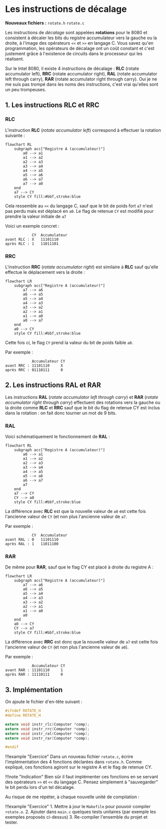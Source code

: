 # Les instructions de décalage 

**Nouveaux fichiers :** `rotate.h` `rotate.c`

Les instructions de *décalage* sont appelées **rotations** pour le 8080 et consistent à décaler les bits du registre accumulateur vers la gauche ou la droite, à l'image des opérateurs `<<` et `>>` en langage C. Vous savez qu'en programmation, les opérateurs de décalage ont un coût constant et c'est justement grâce à l'existence de circuits dans le processeur qui les réalisent.

Sur le Intel 8080, il existe 4 instructions de décalage : **RLC** (rotate accumulator left), **RRC** (rotate accumulator right), **RAL** (rotate accumulator left through carry), **RAR** (rotate accumulator right through carry). Oui je ne me suis pas trompé dans les noms des instructions, c'est vrai qu'elles sont un peu trompeuses.

## 1. Les instructions **RLC** et **RRC**

### **RLC**

L'instruction **RLC** (*rotate accumulator left*) correspond à effectuer la rotation suivante :
```mermaid
flowchart RL
    subgraph acc["Registre A (accumulateur)"]
        a0 --> a1
        a1 --> a2
        a2 --> a3
        a3 --> a4
        a4 --> a5
        a5 --> a6
        a6 --> a7
        a7 --> a0
    end
    a7 --> CY
    style CY fill:#bbf,stroke:blue
```
Cela ressemble au `<<` du langage C, sauf que le bit de poids fort `a7` n'est pas perdu mais est déplacé en `a0`. Le flag de retenue `CY` est modifié pour prendre la valeur initiale de `a7`

Voici un exemple concret :
```
            CY  Accumulateur
avant RLC : X   11101110
après RLC : 1   11011101
```

### **RRC**

L'instruction **RRC** (*rotate accumulator right*) est similaire à **RLC** sauf qu'elle effectue le déplacement vers la droite :
```mermaid
flowchart LR
    subgraph acc["Registre A (accumulateur)"]
        a7 --> a6
        a6 --> a5
        a5 --> a4
        a4 --> a3
        a3 --> a2
        a2 --> a1
        a1 --> a0
        a0 --> a7
    end
    a0 --> CY
    style CY fill:#bbf,stroke:blue
```
Cette fois ci, le flag `CY` prend la valeur du bit de poids faible `a0`.

Par exemple :
```
            Accumulateur CY
avant RRC : 11101110     X
après RRC : 01110111     0
```

## 2. Les instructions **RAL** et **RAR**

Les instructions **RAL** (*rotate accumulator left through carry*) et **RAR** (*rotate accumulator right through carry*) effectuent des rotations vers la gauche ou la droite comme **RLC** et **RRC** sauf que le bit du flag de retenue CY est inclus dans la rotation : on fait donc tourner un mot de 9 bits.

### RAL

Voici schématiquement le fonctionnement de **RAL** :
```mermaid
flowchart RL
    subgraph acc["Registre A (accumulateur)"]
        a0 --> a1
        a1 --> a2
        a2 --> a3
        a3 --> a4
        a4 --> a5
        a5 --> a6
        a6 --> a7
        a7
    end
    a7 --> CY
    CY --> a0
    style CY fill:#bbf,stroke:blue
```
La différence avec **RLC** est que la nouvelle valeur de `a0` est cette fois l'ancienne valeur de `CY` (et non plus l'ancienne valeur de `a7`.

Par exemple :
```
            CY  Accumulateur
avant RAL : 0   11101110
après RAL : 1   11011100
```

### RAR

De même pour **RAR**, sauf que le flag CY est placé à droite du registre A :
```mermaid
flowchart LR
    subgraph acc["Registre A (accumulateur)"]
        a7 --> a6
        a6 --> a5
        a5 --> a4
        a4 --> a3
        a3 --> a2
        a2 --> a1
        a1 --> a0
        a0
    end
    a0 --> CY
    CY --> a7
    style CY fill:#bbf,stroke:blue
```
La différence avec **RRC** est donc que la nouvelle valeur de `a7` est cette fois l'ancienne valeur de `CY` (et non plus l'ancienne valeur de `a0`).

Par exemple :
```
            Accumulateur CY
avant RAR : 11101110     1
après RAR : 11110111     0
```

## 3. Implémentation

On ajoute le fichier d'en-tête suivant :

```c title="rotate.h"
#ifndef ROTATE_H
#define ROTATE_H

extern void instr_rlc(Computer *comp);
extern void instr_rrc(Computer *comp);
extern void instr_ral(Computer *comp);
extern void instr_rar(Computer *comp);

#endif
```

!!!example "Exercice"
    Dans un nouveau fichier `rotate.c`, écrire l'implémentation des 4 fonctions déclarées dans `rotate.h`. Comme expliqué, ces fonctions agiront sur le registre A et le flag de retenue CY.

!!!note "Indication"
    Bien sûr il faut implémenter ces fonctions en se servant des opérateurs `>>` et `<<` du langage C. Pensez simplement à "sauvegarder" le bit perdu lors d'un tel décalage.

Au risque de me répéter, à chaque nouvelle unité de compilation :

!!!example "Exercice"
    1. Mettre à jour le `Makefile` pour pouvoir compiler `rotate.o`.
    2. Ajouter dans `main.c` quelques tests unitaires (par exemple les exemples proposés ci-dessus)
    3. Re-compiler l'ensemble du projet et tester.


